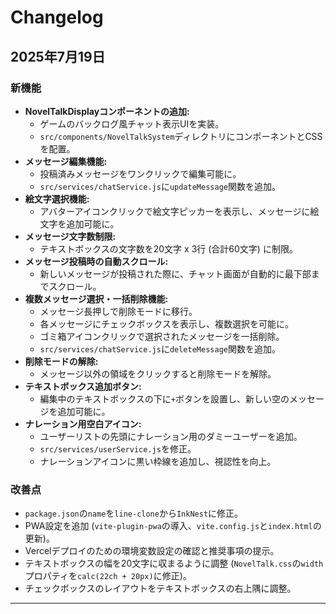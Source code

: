 # Changelog

## 2025年7月19日

### 新機能

- **NovelTalkDisplayコンポーネントの追加:**
  - ゲームのバックログ風チャット表示UIを実装。
  - `src/components/NovelTalkSystem`ディレクトリにコンポーネントとCSSを配置。
- **メッセージ編集機能:**
  - 投稿済みメッセージをワンクリックで編集可能に。
  - `src/services/chatService.js`に`updateMessage`関数を追加。
- **絵文字選択機能:**
  - アバターアイコンクリックで絵文字ピッカーを表示し、メッセージに絵文字を追加可能に。
- **メッセージ文字数制限:**
  - テキストボックスの文字数を20文字 x 3行 (合計60文字) に制限。
- **メッセージ投稿時の自動スクロール:**
  - 新しいメッセージが投稿された際に、チャット画面が自動的に最下部までスクロール。
- **複数メッセージ選択・一括削除機能:**
  - メッセージ長押しで削除モードに移行。
  - 各メッセージにチェックボックスを表示し、複数選択を可能に。
  - ゴミ箱アイコンクリックで選択されたメッセージを一括削除。
  - `src/services/chatService.js`に`deleteMessage`関数を追加。
- **削除モードの解除:**
  - メッセージ以外の領域をクリックすると削除モードを解除。
- **テキストボックス追加ボタン:**
  - 編集中のテキストボックスの下に`+`ボタンを設置し、新しい空のメッセージを追加可能に。
- **ナレーション用空白アイコン:**
  - ユーザーリストの先頭にナレーション用のダミーユーザーを追加。
  - `src/services/userService.js`を修正。
  - ナレーションアイコンに黒い枠線を追加し、視認性を向上。

### 改善点

- `package.json`の`name`を`line-clone`から`InkNest`に修正。
- PWA設定を追加 (`vite-plugin-pwa`の導入、`vite.config.js`と`index.html`の更新)。
- Vercelデプロイのための環境変数設定の確認と推奨事項の提示。
- テキストボックスの幅を20文字に収まるように調整 (`NovelTalk.css`の`width`プロパティを`calc(22ch + 20px)`に修正)。
- チェックボックスのレイアウトをテキストボックスの右上隅に調整。

---
